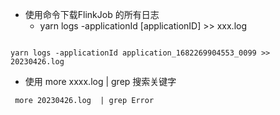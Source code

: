 - 使用命令下载FlinkJob 的所有日志
  - yarn logs -applicationId [applicationID] >> xxx.log

```shell

yarn logs -applicationId application_1682269904553_0099 >> 20230426.log
```



- 使用 more xxxx.log | grep 搜索关键字

``` shell
 more 20230426.log  | grep Error
```









